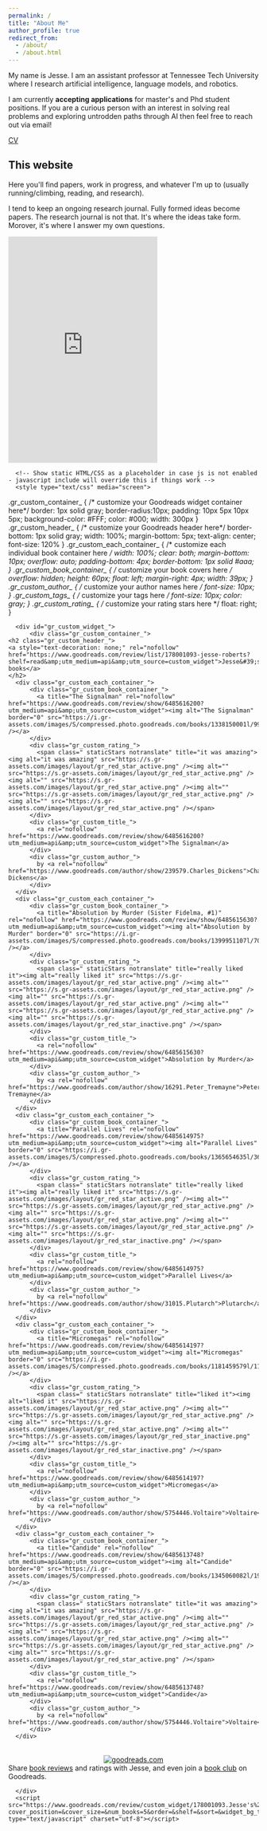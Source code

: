 ```yaml
---
permalink: /
title: "About Me"
author_profile: true
redirect_from: 
  - /about/
  - /about.html
---
```




My name is Jesse. I am an assistant professor at Tennessee Tech University where I research artificial intelligence, language models, and robotics. 

I am currently **accepting applications** for master's and Phd student positions. If you are a curious person with an interest in solving real problems and exploring untrodden paths through AI then feel free to reach out via email! 

[CV](https://github.com/JesseTNRoberts/JesseTNRoberts.github.io/blob/master/files/CV.pdf)

This website
------
Here you'll find papers, work in progress, and whatever I'm up to (usually running/climbing, reading, and research). 

I tend to keep an ongoing research journal. Fully formed ideas become papers. The research journal is not that. It's where the ideas take form. Morover, it's where I answer my own questions.


<iframe height='454' width='300' frameborder='0' allowtransparency='true' scrolling='no' src='https://www.strava.com/athletes/100752705/latest-rides/274d85ff1858403cdb3ff73155d333f9acb777f8'></iframe>











      <!-- Show static HTML/CSS as a placeholder in case js is not enabled - javascript include will override this if things work -->
      <style type="text/css" media="screen">
  .gr_custom_container_ {
    /* customize your Goodreads widget container here*/
    border: 1px solid gray;
    border-radius:10px;
    padding: 10px 5px 10px 5px;
    background-color: #FFF;
    color: #000;
    width: 300px
  }
  .gr_custom_header_ {
    /* customize your Goodreads header here*/
    border-bottom: 1px solid gray;
    width: 100%;
    margin-bottom: 5px;
    text-align: center;
    font-size: 120%
  }
  .gr_custom_each_container_ {
    /* customize each individual book container here */
    width: 100%;
    clear: both;
    margin-bottom: 10px;
    overflow: auto;
    padding-bottom: 4px;
    border-bottom: 1px solid #aaa;
  }
  .gr_custom_book_container_ {
    /* customize your book covers here */
    overflow: hidden;
    height: 60px;
      float: left;
      margin-right: 4px;
      width: 39px;
  }
  .gr_custom_author_ {
    /* customize your author names here */
    font-size: 10px;
  }
  .gr_custom_tags_ {
    /* customize your tags here */
    font-size: 10px;
    color: gray;
  }
  .gr_custom_rating_ {
    /* customize your rating stars here */
    float: right;
  }
</style>

      <div id="gr_custom_widget_">
          <div class="gr_custom_container_">
    <h2 class="gr_custom_header_">
    <a style="text-decoration: none;" rel="nofollow" href="https://www.goodreads.com/review/list/178001093-jesse-roberts?shelf=read&amp;utm_medium=api&amp;utm_source=custom_widget">Jesse&#39;s books</a>
    </h2>
      <div class="gr_custom_each_container_">
          <div class="gr_custom_book_container_">
            <a title="The Signalman" rel="nofollow" href="https://www.goodreads.com/review/show/6485616200?utm_medium=api&amp;utm_source=custom_widget"><img alt="The Signalman" border="0" src="https://i.gr-assets.com/images/S/compressed.photo.goodreads.com/books/1338150001l/9968921._SY75_.jpg" /></a>
          </div>
          <div class="gr_custom_rating_">
            <span class=" staticStars notranslate" title="it was amazing"><img alt="it was amazing" src="https://s.gr-assets.com/images/layout/gr_red_star_active.png" /><img alt="" src="https://s.gr-assets.com/images/layout/gr_red_star_active.png" /><img alt="" src="https://s.gr-assets.com/images/layout/gr_red_star_active.png" /><img alt="" src="https://s.gr-assets.com/images/layout/gr_red_star_active.png" /><img alt="" src="https://s.gr-assets.com/images/layout/gr_red_star_active.png" /></span>
          </div>
          <div class="gr_custom_title_">
            <a rel="nofollow" href="https://www.goodreads.com/review/show/6485616200?utm_medium=api&amp;utm_source=custom_widget">The Signalman</a>
          </div>
          <div class="gr_custom_author_">
            by <a rel="nofollow" href="https://www.goodreads.com/author/show/239579.Charles_Dickens">Charles Dickens</a>
          </div>
      </div>
      <div class="gr_custom_each_container_">
          <div class="gr_custom_book_container_">
            <a title="Absolution by Murder (Sister Fidelma, #1)" rel="nofollow" href="https://www.goodreads.com/review/show/6485615630?utm_medium=api&amp;utm_source=custom_widget"><img alt="Absolution by Murder" border="0" src="https://i.gr-assets.com/images/S/compressed.photo.goodreads.com/books/1399951107l/706476._SY75_.jpg" /></a>
          </div>
          <div class="gr_custom_rating_">
            <span class=" staticStars notranslate" title="really liked it"><img alt="really liked it" src="https://s.gr-assets.com/images/layout/gr_red_star_active.png" /><img alt="" src="https://s.gr-assets.com/images/layout/gr_red_star_active.png" /><img alt="" src="https://s.gr-assets.com/images/layout/gr_red_star_active.png" /><img alt="" src="https://s.gr-assets.com/images/layout/gr_red_star_active.png" /><img alt="" src="https://s.gr-assets.com/images/layout/gr_red_star_inactive.png" /></span>
          </div>
          <div class="gr_custom_title_">
            <a rel="nofollow" href="https://www.goodreads.com/review/show/6485615630?utm_medium=api&amp;utm_source=custom_widget">Absolution by Murder</a>
          </div>
          <div class="gr_custom_author_">
            by <a rel="nofollow" href="https://www.goodreads.com/author/show/16291.Peter_Tremayne">Peter Tremayne</a>
          </div>
      </div>
      <div class="gr_custom_each_container_">
          <div class="gr_custom_book_container_">
            <a title="Parallel Lives" rel="nofollow" href="https://www.goodreads.com/review/show/6485614975?utm_medium=api&amp;utm_source=custom_widget"><img alt="Parallel Lives" border="0" src="https://i.gr-assets.com/images/S/compressed.photo.goodreads.com/books/1365654635l/3679100._SY75_.jpg" /></a>
          </div>
          <div class="gr_custom_rating_">
            <span class=" staticStars notranslate" title="really liked it"><img alt="really liked it" src="https://s.gr-assets.com/images/layout/gr_red_star_active.png" /><img alt="" src="https://s.gr-assets.com/images/layout/gr_red_star_active.png" /><img alt="" src="https://s.gr-assets.com/images/layout/gr_red_star_active.png" /><img alt="" src="https://s.gr-assets.com/images/layout/gr_red_star_active.png" /><img alt="" src="https://s.gr-assets.com/images/layout/gr_red_star_inactive.png" /></span>
          </div>
          <div class="gr_custom_title_">
            <a rel="nofollow" href="https://www.goodreads.com/review/show/6485614975?utm_medium=api&amp;utm_source=custom_widget">Parallel Lives</a>
          </div>
          <div class="gr_custom_author_">
            by <a rel="nofollow" href="https://www.goodreads.com/author/show/31015.Plutarch">Plutarch</a>
          </div>
      </div>
      <div class="gr_custom_each_container_">
          <div class="gr_custom_book_container_">
            <a title="Micromegas" rel="nofollow" href="https://www.goodreads.com/review/show/6485614197?utm_medium=api&amp;utm_source=custom_widget"><img alt="Micromegas" border="0" src="https://i.gr-assets.com/images/S/compressed.photo.goodreads.com/books/1181459579l/1156110._SX50_.jpg" /></a>
          </div>
          <div class="gr_custom_rating_">
            <span class=" staticStars notranslate" title="liked it"><img alt="liked it" src="https://s.gr-assets.com/images/layout/gr_red_star_active.png" /><img alt="" src="https://s.gr-assets.com/images/layout/gr_red_star_active.png" /><img alt="" src="https://s.gr-assets.com/images/layout/gr_red_star_active.png" /><img alt="" src="https://s.gr-assets.com/images/layout/gr_red_star_inactive.png" /><img alt="" src="https://s.gr-assets.com/images/layout/gr_red_star_inactive.png" /></span>
          </div>
          <div class="gr_custom_title_">
            <a rel="nofollow" href="https://www.goodreads.com/review/show/6485614197?utm_medium=api&amp;utm_source=custom_widget">Micromegas</a>
          </div>
          <div class="gr_custom_author_">
            by <a rel="nofollow" href="https://www.goodreads.com/author/show/5754446.Voltaire">Voltaire</a>
          </div>
      </div>
      <div class="gr_custom_each_container_">
          <div class="gr_custom_book_container_">
            <a title="Candide" rel="nofollow" href="https://www.goodreads.com/review/show/6485613748?utm_medium=api&amp;utm_source=custom_widget"><img alt="Candide" border="0" src="https://i.gr-assets.com/images/S/compressed.photo.goodreads.com/books/1345060082l/19380._SY75_.jpg" /></a>
          </div>
          <div class="gr_custom_rating_">
            <span class=" staticStars notranslate" title="it was amazing"><img alt="it was amazing" src="https://s.gr-assets.com/images/layout/gr_red_star_active.png" /><img alt="" src="https://s.gr-assets.com/images/layout/gr_red_star_active.png" /><img alt="" src="https://s.gr-assets.com/images/layout/gr_red_star_active.png" /><img alt="" src="https://s.gr-assets.com/images/layout/gr_red_star_active.png" /><img alt="" src="https://s.gr-assets.com/images/layout/gr_red_star_active.png" /></span>
          </div>
          <div class="gr_custom_title_">
            <a rel="nofollow" href="https://www.goodreads.com/review/show/6485613748?utm_medium=api&amp;utm_source=custom_widget">Candide</a>
          </div>
          <div class="gr_custom_author_">
            by <a rel="nofollow" href="https://www.goodreads.com/author/show/5754446.Voltaire">Voltaire</a>
          </div>
      </div>
  <br style="clear: both"/>
  <center>
    <a rel="nofollow" href="https://www.goodreads.com/"><img alt="goodreads.com" style="border:0" src="https://s.gr-assets.com/images/widget/widget_logo.gif" /></a>
  </center>
  <noscript>
    Share <a rel="nofollow" href="https://www.goodreads.com/">book reviews</a> and ratings with Jesse, and even join a <a rel="nofollow" href="https://www.goodreads.com/group">book club</a> on Goodreads.
  </noscript>
  </div>

      </div>
      <script src="https://www.goodreads.com/review/custom_widget/178001093.Jesse's%20bookshelf:%20read?cover_position=&cover_size=&num_books=5&order=&shelf=&sort=&widget_bg_transparent=" type="text/javascript" charset="utf-8"></script>


